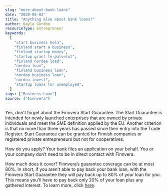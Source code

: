```yaml
---
slug: "more-about-bank-loans"
date: "2020-05-03"
title: "Anything else about bank loans?"
author: Kayla Gordon
resourceType: entrepreneur
keywords:
  [
    "start business kela",
    "finland start a business",
    "finland startup money",
    "startup grant te-palvelut",
    "finland nordea load",
    "nordea loan",
    "finland business loan",
    "nordea business loan",
    "nordea invest",
    "startup loans for unemployed",
  ]
tags: ["Business Loan"]
source: ["Finnvera"]
---
```


Yes, don't forget about the Finnvera Start Guarantee. The Start Guarantee is intended for newly launched enterprises that are owned by private individuals and meet the SME definition applied by the EU. Another criterion is that no more than three years has passed since their entry into the Trade Register. Start Guarantee can be granted for Finnish companies or registered private entrepreneurs but not for cooperatives.

How do you apply? Your bank files an application on your behalf. You or your company don’t need to be in direct contact with Finnvera.

How much does it cover? Finnvera’s guarantee coverage can be at most 80%. In short, if you aren't able to pay back your bank loan, with the Finnvera Start Guarantee they will pay back up to 80% of your loan for you. This means you'll have to pay back only 20% of your loan plus any gathered interest. To learn more, click [here](https://www.finnvera.fi/eng/products/guarantees/start-guarantee).
